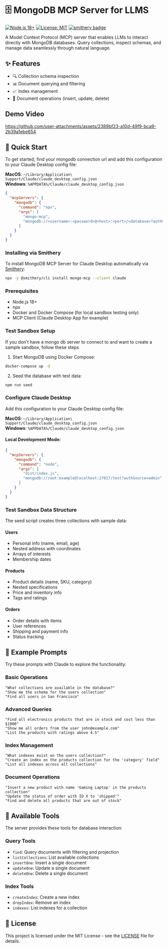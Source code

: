 # 🗄️ MongoDB MCP Server for LLMS

[![Node.js 18+](https://img.shields.io/badge/node-18%2B-blue.svg)](https://nodejs.org/en/)
[![License: MIT](https://img.shields.io/badge/License-MIT-yellow.svg)](https://opensource.org/licenses/MIT)
[![smithery badge](https://smithery.ai/badge/mongo-mcp)](https://smithery.ai/server/mongo-mcp)

A Model Context Protocol (MCP) server that enables LLMs to interact directly with MongoDB databases. Query collections, inspect schemas, and manage data seamlessly through natural language.

## ✨ Features

- 🔍 Collection schema inspection
- 📊 Document querying and filtering
- 📈 Index management
- 📝 Document operations (insert, update, delete)

## Demo Video


https://github.com/user-attachments/assets/2389bf23-a10d-49f9-bca9-2b39a1ebe654




## 🚀 Quick Start

To get started, find your mongodb connection url and add this configuration to your Claude Desktop config file:

**MacOS**: `~/Library/Application\ Support/Claude/claude_desktop_config.json`  
**Windows**: `%APPDATA%/Claude/claude_desktop_config.json`

```json
{
  "mcpServers": {
    "mongodb": {
      "command": "npx",
      "args": [
        "mongo-mcp",
        "mongodb://<username>:<password>@<host>:<port>/<database>?authSource=admin"
      ]
    }
  }
}
```

### Installing via Smithery

To install MongoDB MCP Server for Claude Desktop automatically via [Smithery](https://smithery.ai/server/mongo-mcp):

```bash
npx -y @smithery/cli install mongo-mcp --client claude
```

### Prerequisites

- Node.js 18+
- npx
- Docker and Docker Compose (for local sandbox testing only)
- MCP Client (Claude Desktop App for example)

### Test Sandbox Setup

If you don't have a mongo db server to connect to and want to create a sample sandbox, follow these steps

1. Start MongoDB using Docker Compose:

```bash
docker-compose up -d
```

2. Seed the database with test data:

```bash
npm run seed
```

### Configure Claude Desktop

Add this configuration to your Claude Desktop config file:

**MacOS**: `~/Library/Application\ Support/Claude/claude_desktop_config.json`  
**Windows**: `%APPDATA%/Claude/claude_desktop_config.json`

#### Local Development Mode:

```json
{
  "mcpServers": {
    "mongodb": {
      "command": "node",
      "args": [
        "dist/index.js",
        "mongodb://root:example@localhost:27017/test?authSource=admin"
      ]
    }
  }
}
```

### Test Sandbox Data Structure

The seed script creates three collections with sample data:

#### Users

- Personal info (name, email, age)
- Nested address with coordinates
- Arrays of interests
- Membership dates

#### Products

- Product details (name, SKU, category)
- Nested specifications
- Price and inventory info
- Tags and ratings

#### Orders

- Order details with items
- User references
- Shipping and payment info
- Status tracking

## 🎯 Example Prompts

Try these prompts with Claude to explore the functionality:

### Basic Operations

```plaintext
"What collections are available in the database?"
"Show me the schema for the users collection"
"Find all users in San Francisco"
```

### Advanced Queries

```plaintext
"Find all electronics products that are in stock and cost less than $1000"
"Show me all orders from the user john@example.com"
"List the products with ratings above 4.5"
```

### Index Management

```plaintext
"What indexes exist on the users collection?"
"Create an index on the products collection for the 'category' field"
"List all indexes across all collections"
```

### Document Operations

```plaintext
"Insert a new product with name 'Gaming Laptop' in the products collection"
"Update the status of order with ID X to 'shipped'"
"Find and delete all products that are out of stock"
```

## 📝 Available Tools

The server provides these tools for database interaction:

### Query Tools

- `find`: Query documents with filtering and projection
- `listCollections`: List available collections
- `insertOne`: Insert a single document
- `updateOne`: Update a single document
- `deleteOne`: Delete a single document

### Index Tools

- `createIndex`: Create a new index
- `dropIndex`: Remove an index
- `indexes`: List indexes for a collection

## 📜 License

This project is licensed under the MIT License - see the [LICENSE](LICENSE) file for details.
